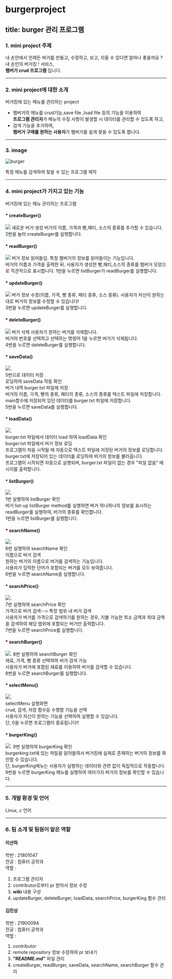 # burgerproject
## title: burger 관리 프로그램


### 1. mini project 주제<br>
내 손안에서 언제든 버거를 만들고, 수정하고, 보고, 지울 수 있다면 얼마나 좋을까요 ?<br>
내 손안의 버거킹 ! 서비스,  
**햄버거 crud 프로그램**  입니다.

___

### 2. mini project에 대한 소개<br>  
버거킹에 있는 메뉴를 관리하는 project   
+ 햄버거의 메뉴를 crud기능,save file ,load file 등의 기능을 이용하여     
**프로그램 관리자**가 메뉴의 수정 사항이 발생할 시 데이터를 관리할 수 있도록 하고,  
+ 검색 기능을 추가하여,  
**햄버거 구매를 원하는 사용자**가 햄버거를 쉽게 찾을 수 있도록 합니다.  

___

### 3. image <br>
 ![burger](https://user-images.githubusercontent.com/48049882/166153412-6b89246b-c449-4f38-b82e-894a4db9d244.jpg)

특정 메뉴를 검색하여 찾을 수 있는 프로그램 제작

___
### 4. mini project가 가지고 있는 기능 <br>  
버거킹에 있는 메뉴 관리하는 프로그램  
#### * createBurger()  
  <img src ="screenshots/create_image.png"></img>
  새로운 버거 생성
  버거의 이름, 가격과 빵,패티, 소스의 종류를 추가할 수 있습니다.  
  2번을 눌러 createBurger를 실행합니다.  
#### * readBurger()  
  <img src ="screenshots/read_image.png"></img>
  버거 정보 읽어들임. 
  특정 햄버거의 정보를 읽어들이는 기능입니다.  
  버거의 이름과 가격을 출력한 뒤, 사용자가 생성한 빵,패티,소스의 종류를 햄버거 모양으로 직관적으로 표시합니다. 
  1번을 누르면 listBurger가 readBurger를 실행합니다.     
#### * updateBurger()  
  <img src ="screenshots/update_image.png"></img> 
  버거 정보 수정(이름, 가격, 빵 종류, 패티 종류, 소스 종류). 
  사용자가 자신이 원하는 대로 버거의 정보를 수정할 수 있습니다!  
  3번을 누르면 updateBurger를 실행합니다.  
#### * deleteBurger()  
  <img src ="screenshots/delete_image.png"></img>
   버거 삭제
   사용자가 원하는 버거를 삭제합니다.  
   버거의 번호를 선택하고 선택하는 명령어 1을 누르면 버거가 삭제됩니다.  
   4번을 누르면 deleteBurger를 실행합니다.  
#### * saveData()  
  <img src="https://github.com/ossproject2022/burgerproject/blob/main/screenshots/sava_data.jpeg?raw=true"></img>.  
  5번으로 데이터 저장
  <img scr="https://github.com/ossproject2022/burgerproject/blob/main/screenshots/sava_data1.jpeg?raw=true"></img>.  
  로딩하여 saveData 작동 확인  
  버거 내역 burger.txt 파일에 저장  
  버거의 이름, 가격, 빵의 종류, 패티의 종류, 소스의 종류를 텍스트 파일에 저장합니다.  
  main함수에 저장되어 있던 데이터를 burger.txt 파일에 저장합니다.  
  5번을 누르면 saveData를 실행합니다.  
#### * loadData()   
  <img src="https://github.com/ossproject2022/burgerproject/blob/main/screenshots/sava_data1.jpeg?raw=true"></img>.  
  burger.txt 파일에서 데이터 load 하여 loadData 확인  
  burger.txt 파일에서 버거 정보 로딩  
  프로그램이 처음 시작될 때 자동으로 텍스트 파일에 저장된 버거의 정보를 로딩합니다.  
  burger.txt에 저장되어 있는 데이터를 로딩하여 버거의 정보를 불러옵니다.  
  프로그램이 시작되면 자동으로 실행되며, burger.txt 파일이 없는 경우 "파일 없음" 메시지를 출력합니다.  
#### * listBurger()  
  <img src="https://github.com/ossproject2022/burgerproject/blob/main/screenshots/read_image.png?raw=true"></img>.  
  1번 실행하여 listBurger 확인  
  버거 list-up 
  listBurger method를 실행하면 버거 하나하나의 정보를 표시하는 readBurger를 실행하여, 버거의 종류를 확인합니다.  
  1번을 누르면 listBurger를 실행합니다.  
#### * searchName()  
  <img src="https://github.com/ossproject2022/burgerproject/blob/main/screenshots/search_name.jpeg?raw=true"></img>.  
  6번 실행하여 searchName 확인  
  이름으로 버거 검색  
  원하는 버거의 이름으로 버거를 검색하는 기능입니다.  
  사용자가 입력한 단어가 포함되는 버거를 모두 보여줍니다.  
  6번을 누르면 searchName을 실행합니다.  
#### * searchPrice() <br>  
  <img src="https://github.com/ossproject2022/burgerproject/blob/main/screenshots/search_price.jpeg?raw=true"></img>.  
  7번 실행하여 searchPrice 확인   
  가격으로 버거 검색--> 특정 범위 내 버거 검색  
  사용자가 버거를 가격으로 검색하기를 원하는 경우, 지불 가능한 최소 금액과 최대 금액을 검색하여 해당 범위에 포함되는 버거만 출력합니다.   
  7번을 누르면 searchPrice를 실행합니다.  
#### * searchBurger() <br>  
  <img src="https://github.com/ossproject2022/burgerproject/blob/main/screenshots/search_burger.jpeg?raw=true"></img>. 
  8번 실행하여 searchBurger 확인  
  재료, 가격, 빵 종류 선택하여 버거 검색 가능  
  사용자가 버거에 포함된 재료를 이용하여 버거를 검색할 수 있습니다.   
  8번을 누르면 searchBurger를 실행합니다.   
#### * selectMenu() <br>  
  <img src="https://github.com/ossproject2022/burgerproject/blob/main/screenshots/select_menu.jpeg?raw=true"></img>.  
  selectMenu 실행화면  
  crud, 검색, 저장 함수등 수행할 기능을 선택   
  사용자가 자신이 원하는 기능을 선택하여 실행할 수 있습니다.  
  단, 0을 누르면 프로그램이 종료됩니다!!  
#### * burgerKing() <br>  
  <img src="https://github.com/ossproject2022/burgerproject/blob/main/screenshots/search_burger.jpeg?raw=true"></img>. 
  9번 실행하여 burgerKing 확인  
  burgerking.txt에 있는 파일을 읽어들여서 버거킹에 실제로 존재하는 버거의 정보를 확인할 수 있습니다.  
  단, burgerKing메뉴는 사용자가 실행하는 데이터와 관련 없이 독립적으로 작동합니다.  
  9번을 누르면 burgerKing 메뉴를 실행하여 여러가지 버거의 정보를 확인할 수 있습니다.  
___
### 5. 개발 환경 및 언어<br>  
 Linux, c 언어  
___
### 6. 팀 소개 및 팀원이 맡은 역할<br>  
 #### 이산하 ####  
학번 :  21801047  
전공 :  컴퓨터 공학과   
역할 :    
1. 프로그램 관리자  
2. contributor로부터 pr 받아서 정보 수정
3. **wiki** 내용 구성
4. updateBurger, deleteBurger, loadData, searchPrice, burgerKing 함수 관리
       
 #### 김민상 ####
학번 :  21900094  
전공 :  컴퓨터 공학과   
역할 :  
1. contributor   
2. remote repository 정보 수정하여 pr 보내기  
3. **"README.md"** 파일 관리  
4. createBurger, readBurger, saveData, searchName, searchBurger 함수 관리    
